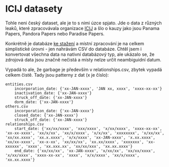 # ICIJ datasety

Tohle neni český dataset, ale je to s nimi úzce spjato. Jde o data z různých leaků, které zpracovávala organizace
[ICIJ](https://www.icij.org/) a šlo o kauzy jako jsou Panama Papers, Pandora Papers nebo Paradise Papers.

Konkrétně je databáze [ke stažení](https://offshoreleaks.icij.org/pages/database) a místní zpracování je na celkem
simplistické úrovni - jen nahrávám CSV do databáze. Chtěl jsem i konvertovat všechna data na nativní databázový typ,
ale ukázalo se, že zdrojová data jsou značně nečistá a místy nelze určit neambiguidní datum.

Vypadá to ale, že garbage je především v relationships.csv, zbytek vypadá celkem čistě. Tady jsou patterny z dat (x je číslo):

```
entities.csv
	incorporation_date: {'xx-JAN-xxxx', 'JAN xx, xxxx', 'xxxx-xx-xx'}
	inactivation_date: {'xx-JAN-xxxx'}
	struck_off_date: {'xx-JAN-xxxx'}
	dorm_date: {'xx-JAN-xxxx'}
others.csv
	incorporation_date: {'xx-JAN-xxxx'}
	closed_date: {'xx-JAN-xxxx'}
	struck_off_date: {'xx-JAN-xxxx'}
relationships.csv
	start_date: {'xx/xx/xxxx', 'xxx/xxxx', 'x/xx/xxxx', 'xxxx-xx-xx', 'xx-xx-xxxx', 'xx/x/xx', 'xx/x/xxxx', 'x/x/xx', 'xxxxxxxx', 'x/xx/xx', 'xx/xx.xxxx', 'xx.x.xxxx', 'x/x/xxxx', 'xx-JAN-xxxx', 'x.xx.xxxx', 'xx/xx-xxxx', 'xx-x-xx', 'xx/xx/xx', 'xx.xx/xxxx', 'xxxxxxx', 'xx-xxxxxx', 'xxxx', 'xx.xxx.xx', 'xx/xx/xxx', 'xx.xx.xxxx'}
	end_date: {'xx/xx/xx', 'xx-JAN-xxxx', 'x/xx/xx', 'xx/xx/xxxx', 'x/xx/xxxx', 'xxxx-xx-xx', 'xxxx', 'x/x/xxxx', 'xx/x/xxxx', 'xx.xx.xxxx'}
```
